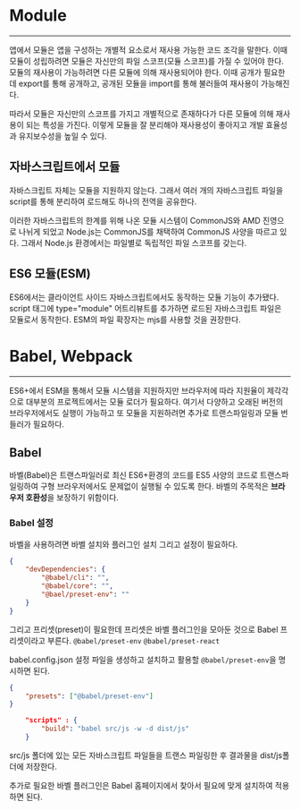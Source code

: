 # Module
---
앱에서 모듈은 앱을 구성하는 개별적 요소로서 재사용 가능한 코드 조각을 말한다. 이때 모듈이 성립하려면 모듈은 자신만의 파일 스코프(모듈 스코프)를 가질 수 있어야 한다.
모듈의 재사용이 가능하려면 다른 모듈에 의해 재사용되어야 한다. 이때 공개가 필요한데 export를 통해 공개하고, 공개된 모듈을 import를 통해 불러들여 재사용이 가능해진다.

따라서 모듈은 자신만의 스코프를 가지고 개별적으로 존재하다가 다른 모듈에 의해 재사용이 되는 특성을 가진다.
이렇게 모듈을 잘 분리해야 재사용성이 좋아지고 개발 효율성과 유지보수성을 높일 수 있다.

## 자바스크립트에서 모듈

자바스크립트 자체는 모듈을 지원하지 않는다. 그래서 여러 개의 자바스크립트 파일을 script를 통해 분리하여 로드해도 하나의 전역을 공유한다.

이러한 자바스크립트의 한계를 위해 나온 모듈 시스템이 CommonJS와 AMD 진영으로 나뉘게 되었고 Node.js는 CommonJS를 채택하여 CommonJS 사양을 따르고 있다. 
그래서 Node.js 환경에서는 파일별로 독립적인 파일 스코프를 갖는다.

## ES6 모듈(ESM)

ES6에서는 클라이언트 사이드 자바스크립트에서도 동작하는 모듈 기능이 추가됐다.
script 태그에 type="module" 어트리뷰트를 추가하면 로드된 자바스크립트 파일은 모듈로서 동작한다.
ESM의 파일 확장자는 mjs를 사용할 것을 권장한다.

# Babel, Webpack
---
ES6+에서 ESM을 통해서 모듈 시스템을 지원하지만 브라우저에 따라 지원율이 제각각으로 대부분의 프로젝트에서는 모듈 로더가 필요하다.
여기서 다양하고 오래된 버전의 브라우저에서도 실행이 가능하고 또 모듈을 지원하려면 추가로 트랜스파일링과 모듈 번들러가 필요하다.

## Babel

바벨(Babel)은 트랜스파일러로 최신 ES6+환경의 코드를 ES5 사양의 코드로 트랜스파일링하여 구형 브라우저에서도 문제없이 실행될 수 있도록 한다.
바벨의 주목적은 **브라우저 호환성**을 보장하기 위함이다.

### Babel 설정
바벨을 사용하려면 바벨 설치와 플러그인 설치 그리고 설정이 필요하다.
```json
{
	"devDependencies": {
		"@babel/cli": "",
		"@babel/core": "",
		"@bael/preset-env": ""
	}
}
```

그리고 프리셋(preset)이 필요한데 프리셋은 바벨 플러그인을 모아둔 것으로 Babel 프리셋이라고 부른다.
`@babel/preset-env`
`@babel/preset-react`

babel.config.json 설정 파일을 생성하고 설치하고 활용할 `@babel/preset-env`을 명시하면 된다.
```json
{
	"presets": ["@babel/preset-env"]
}
```

```json
	"scripts" : {
		"build": "babel src/js -w -d dist/js"
	}
```
src/js 폴더에 있는 모든 자바스크립트 파일들을 트랜스 파일링한 후 결과물을 dist/js폴더에 저장한다.

추가로 필요한 바벨 플러그인은 Babel 홈페이지에서 찾아서 필요에 맞게 설치하여 적용하면 된다.